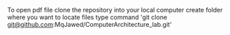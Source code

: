 To open pdf file clone the repository into your local computer
create folder where you want to locate files
type command 
'git clone git@github.com:MqJawed/ComputerArchitecture_lab.git' 
